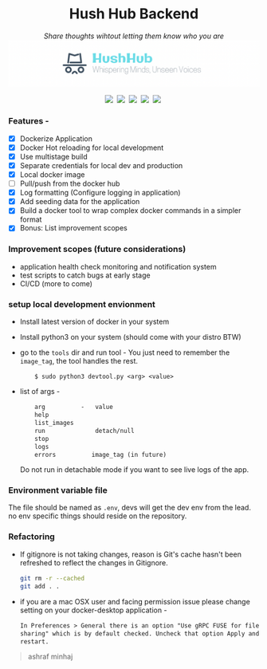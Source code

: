 <div align="center">

# Hush Hub Backend
*Share thoughts wihtout letting them know who you are*
![banner](docs/banner.png)

![](https://img.shields.io/badge/License-MIT%20License-red?style=plastic&logo=mit)&nbsp;
![](https://img.shields.io/badge/Platform-Linux-black?labelColor=black&style=plastic&logo=linux)&nbsp;
![](https://img.shields.io/badge/Python-3.10-blue?style=plastic&logo=python)&nbsp;
![](https://img.shields.io/badge/docker--blue?style=plastic&logo=docker)&nbsp;
![](https://img.shields.io/badge/Docker%20Compose-3.8-blue?style=plastic&logo=docker)&nbsp;
</div>

### Features -
- [x] Dockerize Application 
- [x] Docker Hot reloading for local development 
- [x] Use multistage build 
- [x] Separate credentials for local dev and production 
- [x] Local docker image 
- [ ] Pull/push from the docker hub 
- [x] Log formatting (Configure logging in application) 
- [x] Add seeding data for the application 
- [x] Build a docker tool to wrap complex docker commands in a simpler format 
- [x] Bonus: List improvement scopes

### Improvement scopes (future considerations)
- application health check monitoring and notification system
- test scripts to catch bugs at early stage
- CI/CD
(more to come)

### setup local development envionment 
- Install latest version of docker in your system
- Install python3 on your system (should come with your distro BTW)

- go to the `tools` dir and run tool - 
  You just need to remember the `image_tag`, the tool handles the rest.
    ```
        $ sudo python3 devtool.py <arg> <value>
    ```

- list of args -
    ``` 
        arg          -   value
        help       
        list_images 
        run              detach/null
        stop             
        logs            
        errors          image_tag (in future)
    ```

  Do not run in detachable mode if you want to see live logs of the app.

### Environment variable file
The file should be named as `.env`, devs will get the dev env from the lead. no env specific things should reside on the repository.

### Refactoring
- If gitignore is not taking changes, reason is Git's cache hasn't been refreshed to reflect the changes in Gitignore.

    ```bash
    git rm -r --cached
    git add . .
    ```

- if you are a mac OSX user and facing permission issue please change setting on your docker-desktop application - 

    ```
    In Preferences > General there is an option "Use gRPC FUSE for file sharing" which is by default checked. Uncheck that option Apply and restart.
    ```

> ashraf minhaj